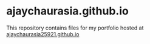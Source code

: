 # ajaychaurasia.github.io

This repository contains files for my portfolio hosted at [ajaychaurasia25921.github.io](https://ajaychaurasia25921.github.io/ajaychaurasia25921.io)
